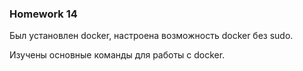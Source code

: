 ### Homework 14

Был установлен docker, настроена возможность docker без sudo.

Изучены основные команды для работы с docker.
